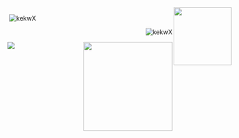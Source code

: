 <a href="#">
  <img height=130 align="right" src="https://my-stats-43gk.vercel.app/api/top-langs/?username=kekwX&hide=css,scss&langs_count=10&layout=compact&theme=tokyonight&card_width=130" />
</a>

<p>&nbsp;<img align="center" src="https://github-readme-stats.vercel.app/api?username=kekwx&show_icons=true&theme=tokyonight&locale=en" alt="kekwX" /></p>

<p align="right"> <img src="https://komarev.com/ghpvc/?username=kekwx&label=gestir&color=880eb4&style=plastic" alt="kekwX" /> </p>

<img height=200 align="right" src="https://github-profile-trophy.vercel.app/?username=kekwX&theme=dracula&row=2&column=3" />

<img align="left" src="https://github-readme-streak-stats-git-main-davids-projects-ad77adcc.vercel.app/?user=kekwX&theme=tokyonight"/>
